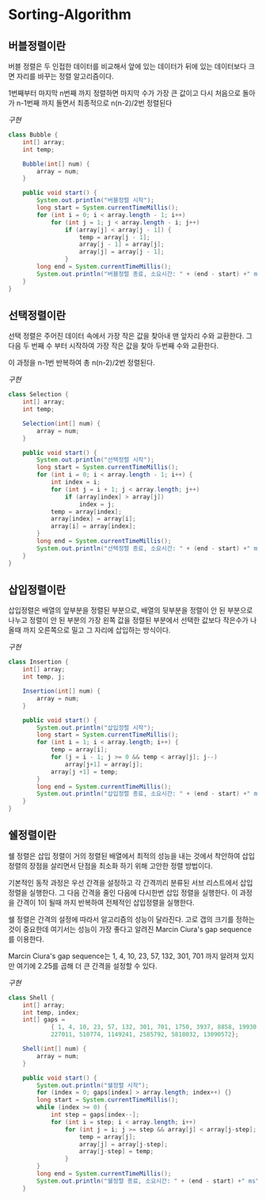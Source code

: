 # Sorting-Algorithm

## 버블정렬이란
버블 정렬은 두 인접한 데이터를 비교해서 앞에 있는 데이터가 뒤에 있는 데이터보다 크면 자리를 바꾸는 정렬 알고리즘이다.

1번째부터 마지막 n번째 까지 정렬하면 마지막 수가 가장 큰 값이고 다시 처음으로 돌아가 n-1번째 까지 돌면서 최종적으로 n(n-2)/2번 정렬된다

*구현*
``` java
class Bubble {
    int[] array;
    int temp;

    Bubble(int[] num) {
        array = num;
    }

    public void start() {
        System.out.println("버블정렬 시작");
        long start = System.currentTimeMillis();
        for (int i = 0; i < array.length - 1; i++)
            for (int j = 1; j < array.length - i; j++)
                if (array[j] < array[j - 1]) {
                    temp = array[j - 1];
                    array[j - 1] = array[j];
                    array[j] = array[j - 1];
                }
        long end = System.currentTimeMillis();
        System.out.println("버블정렬 종료, 소요시간: " + (end - start) +" ms");
    }
}
```

## 선택정렬이란
선택 정렬은 주어진 데이터 속에서 가장 작은 값을 찾아내 맨 앞자리 수와 교환한다. 그 다음 두 번째 수 부터 시작하여 가장 작은 값을 찾아 두번째 수와 교환한다.

이 과정을 n-1번 반복하여 총 n(n-2)/2번 정렬된다.

*구현*
```java
class Selection {
    int[] array;
    int temp;

    Selection(int[] num) {
        array = num;
    }

    public void start() {
        System.out.println("선택정렬 시작");
        long start = System.currentTimeMillis();
        for (int i = 0; i < array.length - 1; i++) {
            int index = i;
            for (int j = i + 1; j < array.length; j++)
                if (array[index] > array[j])
                    index = j;
            temp = array[index];
            array[index] = array[i];
            array[i] = array[index];
        }
        long end = System.currentTimeMillis();
        System.out.println("선택정렬 종료, 소요시간: " + (end - start) +" ms");
    }
}
```

## 삽입정렬이란
삽입정렬은 배열의 앞부분을 정렬된 부분으로, 배열의 뒷부분을 정렬이 안 된 부분으로 나누고 정렬이 안 된 부분의 가장 왼쪽 값을 정렬된 부분에서 선택한 값보다 작은수가 나올때 까지 오른쪽으로 밀고 그 자리에 삽입하는 방식이다.

*구현*
``` java
class Insertion {
    int[] array;
    int temp, j;

    Insertion(int[] num) {
        array = num;
    }

    public void start() {
        System.out.println("삽입정렬 시작");
        long start = System.currentTimeMillis();
        for (int i = 1; i < array.length; i++) {
            temp = array[i];
            for (j = i - 1; j >= 0 && temp < array[j]; j--)
                array[j+1] = array[j];
            array[j +1] = temp;
        }
        long end = System.currentTimeMillis();
        System.out.println("삽입정렬 종료, 소요시간: " + (end - start) +" ms");
    }
}
```

## 쉘정렬이란
쉘 정렬은 삽입 정렬이 거의 정렬된 배열에서 최적의 성능을 내는 것에서 착안하여 삽입 정렬의 장점을 살리면서 단점을 최소화 하기 위해 고안한 정렬 방법이다. 

기본적인 동작 과정은 우선 간격을 설정하고 각 간격끼리 분류된 서브 리스트에서 삽입 정렬을 실행한다. 그 다음 간격을 줄인 다음에 다시한번 삽입 정렬을 실행한다. 이 과정을 간격이 1이 될때 까지 반복하여 전체적인 삽입정렬을 실행한다.

쉘 정렬은 간격의 설정에 따라서 알고리즘의 성능이 달라진다. 고로 갭의 크기를 정하는 것이 중요한데 여기서는 성능이 가장 좋다고 알려진 Marcin Ciura's gap sequence를 이용한다.

Marcin Ciura's gap sequence는 1, 4, 10, 23, 57, 132, 301, 701 까지 알려져 있지만 여기에 2.25를 곱해 더 큰 간격을 설정할 수 있다.

*구현*
```java
class Shell {
    int[] array;
    int temp, index;
    int[] gaps =
            { 1, 4, 10, 23, 57, 132, 301, 701, 1750, 3937, 8858, 19930, 44842, 100894,
            227011, 510774, 1149241, 2585792, 5818032, 13090572};

    Shell(int[] num) {
        array = num;
    }

    public void start() {
        System.out.println("쉘정렬 시작");
        for (index = 0; gaps[index] > array.length; index++) {}
        long start = System.currentTimeMillis();
        while (index >= 0) {
            int step = gaps[index--];
            for (int i = step; i < array.length; i++)
                for (int j = i; j >= step && array[j] < array[j-step]; j -= step) {
                    temp = array[j];
                    array[j] = array[j-step];
                    array[j-step] = temp;
                }
        }
        long end = System.currentTimeMillis();
        System.out.println("쉘정렬 종료, 소요시간: " + (end - start) +" ms");
    }
```
